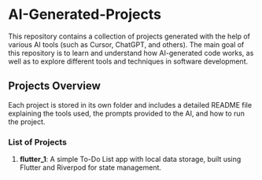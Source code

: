 # AI-Generated-Projects

This repository contains a collection of projects generated with the help of various AI tools (such as Cursor, ChatGPT, and others). The main goal of this repository is to learn and understand how AI-generated code works, as well as to explore different tools and techniques in software development.

## Projects Overview

Each project is stored in its own folder and includes a detailed README file explaining the tools used, the prompts provided to the AI, and how to run the project.

### List of Projects

1. **flutter_1**: A simple To-Do List app with local data storage, built using Flutter and Riverpod for state management.
